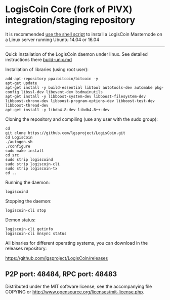 LogisCoin Core (fork of PIVX) integration/staging repository
======================================


It is recommended [use the shell script](https://github.com/lgscproject/lgs-install) to install a LogisCoin Masternode on a Linux server running Ubuntu 14.04 or 16.04

***

Quick installation of the LogisCoin daemon under linux. See detailed instructions there [build-unix.md](build-unix.md)

Installation of libraries (using root user):

    add-apt-repository ppa:bitcoin/bitcoin -y
    apt-get update
    apt-get install -y build-essential libtool autotools-dev automake pkg-config libssl-dev libevent-dev bsdmainutils
    apt-get install -y libboost-system-dev libboost-filesystem-dev libboost-chrono-dev libboost-program-options-dev libboost-test-dev libboost-thread-dev
    apt-get install -y libdb4.8-dev libdb4.8++-dev

Cloning the repository and compiling (use any user with the sudo group):

    cd
    git clone https://github.com/lgsproject/LogisCoin.git
    cd LogisCoin
    ./autogen.sh
    ./configure
    sudo make install
    cd src
    sudo strip logiscoind
    sudo strip logiscoin-cli
    sudo strip logiscoin-tx
    cd ..

Running the daemon:

    logiscoind 

Stopping the daemon:

    logiscoin-cli stop

Demon status:

    logiscoin-cli getinfo
    logiscoin-cli mnsync status

All binaries for different operating systems, you can download in the releases repository:

https://github.com/lgsproject/LogisCoin/releases

P2P port: 48484, RPC port: 48483
-
Distributed under the MIT software license, see the accompanying file COPYING or http://www.opensource.org/licenses/mit-license.php.
